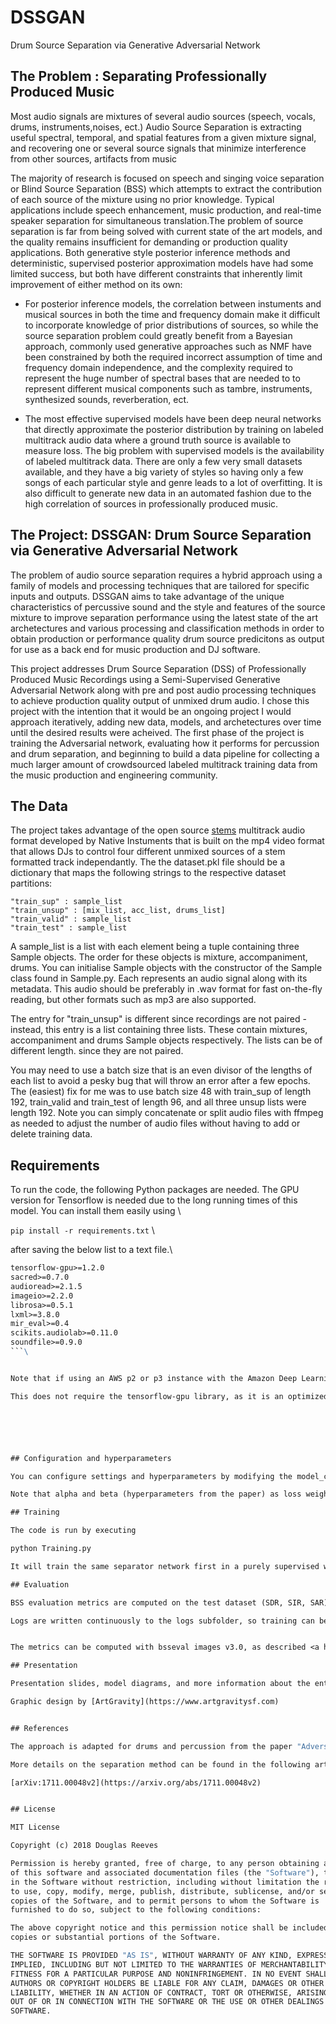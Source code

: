# DSSGAN
Drum Source Separation via Generative Adversarial Network

## The Problem : Separating Professionally Produced Music

Most audio signals are mixtures of several audio sources (speech, vocals, drums, instruments,noises, ect.) Audio Source Separation is extracting useful spectral, temporal, and spatial features from a given mixture signal, and recovering one or several source signals that minimize interference from other sources, artifacts from music

The majority of research is focused on speech and singing voice separation or Blind Source Separation (BSS) which attempts to extract the contribution of each source of the mixture using no prior knowledge. Typical applications include speech enhancement, music production, and real-time speaker separation for simultaneous translation.The problem of source separation is far from being solved with current state of the art models, and the quality remains insufficient for demanding or production quality applications. Both generative style posterior inference methods and deterministic, supervised posterior approximation models have had some limited success, but both have different constraints that inherently limit improvement of either method on its own:

* For posterior inference models, the correlation between instuments and musical sources in both the time and frequency domain make it difficult to incorporate knowledge of prior distributions of sources, so while the source separation problem could greatly benefit from a Bayesian approach, commonly used generative approaches such as NMF have been constrained by both the required incorrect assumption of time and frequency domain independence, and the complexity required to represent the huge number of spectral bases that are needed to to represent different musical components such as tambre, instruments, synthesized sounds, reverberation, ect. 

* The most effective supervised models have been deep neural networks that directly approximate the posterior distribution by training on labeled multitrack audio data where a ground truth source is available to measure loss.  The big problem with supervised models is the availability of labeled multitrack data.  There are only a few very small datasets available, and they have a big variety of styles so having only a few songs of each particular style and genre leads to a lot of overfitting.  It is also difficult to generate new data in an automated fashion due to the high correlation of sources in professionally produced music.

## The Project: DSSGAN: Drum Source Separation via Generative Adversarial Network 

The problem of audio source separation requires a hybrid approach using a family of models and processing techniques that are tailored for specific inputs and outputs. DSSGAN aims to take advantage of the unique characteristics of percussive sound and the style and features of the source mixture to improve separation performance using the latest state of the art archetectures and various processing and classification methods in order to obtain production or performance quality drum source predicitons as output for use as a back end for music production and DJ software.  

This project addresses Drum Source Separation (DSS) of Professionally Produced Music Recordings using a Semi-Supervised Generative Adversarial Network along with pre and post audio processing techniques to achieve production quality output of unmixed drum audio. I chose this project with the intention that it would be an ongoing project I would approach iteratively, adding new data, models, and archetectures over time until the desired results were acheived. The first phase of the project is training the Adversarial network, evaluating how it performs for percussion and drum separation, and beginning to build a data pipeline for collecting a much larger amount of crowdsourced labeled multitrack training data from the music production and engineering community.


## The Data

The project takes advantage of the open source [stems](https://www.stems-music.com/) multitrack audio format developed by Native Instuments that is built on the mp4 video format that allows DJs to control four different unmixed sources of a stem formatted track independantly.
The the dataset.pkl file should be a dictionary that maps the following strings to the respective dataset partitions:
```
"train_sup" : sample_list
"train_unsup" : [mix_list, acc_list, drums_list]
"train_valid" : sample_list
"train_test" : sample_list
```
A sample_list is a list with each element being a tuple containing three Sample objects. The order for these objects is mixture, accompaniment, drums. You can initialise Sample objects with the constructor of the Sample class found in Sample.py. Each represents an audio signal along with its metadata. This audio should be preferably in .wav format for fast on-the-fly reading, but other formats such as mp3 are also supported.

The entry for "train_unsup" is different since recordings are not paired - instead, this entry is a list containing three lists. These contain mixtures, accompaniment and drums Sample objects respectively. The lists can be of different length. since they are not paired.

You may need to use a batch size that is an even divisor of the lengths of each list to avoid a pesky bug that will throw an error after a few epochs.  The (easiest) fix for me was to use batch size 48 with train_sup of length 192, train_valid and train_test of length 96, and all three unsup lists were length 192. Note you can simply concatenate or split audio files with ffmpeg as needed to adjust the number of audio files without having to add or delete training data.



## Requirements

To run the code, the following Python packages are needed. The GPU version for Tensorflow is needed due to the long running times of this model. You can install them easily using \


```pip install -r requirements.txt``` \



after saving the below list to a text file.\


```python=2.7
tensorflow-gpu>=1.2.0  
sacred>=0.7.0  
audioread>=2.1.5
imageio>=2.2.0
librosa>=0.5.1
lxml>=3.8.0
mir_eval>=0.4
scikits.audiolab>=0.11.0
soundfile>=0.9.0
```\


Note that if using an AWS p2 or p3 instance with the Amazon Deep Learning AMI, you can use the included ```tensorflow_p27``` conda environment.

This does not require the tensorflow-gpu library, as it is an optimized instance that will use the CUDA GPU automatically with standard tensorflow library






## Configuration and hyperparameters

You can configure settings and hyperparameters by modifying the model_config dictionary defined in the beginning of Training.py or using the commandline features of sacred by setting certain values when calling the script via commandline (see Sacred documentation).

Note that alpha and beta (hyperparameters from the paper) as loss weighting parameters are relatively important for good performance, tweaking these might be necessary. These are also editable in the model_config dictionary.

## Training

The code is run by executing

python Training.py

It will train the same separator network first in a purely supervised way, and then using our semi-supervised adversarial approach. Each time, validation performance is measured regularly and early stopping is used, before the final test set performance is evaluated. For the semi-supervised approach, the additional data from dataset["train_unsup"] is used to improve performance.

## Evaluation 

BSS evaluation metrics are computed on the test dataset (SDR, SIR, SAR) - this saves the results in a pickled file along with the name of the dataset.

Logs are written continuously to the logs subfolder, so training can be supervised with Tensorboard. Checkpoint files of the model are created whenever validation performance is tested.


The metrics can be computed with bsseval images v3.0, as described <a href="http://bass-db.gforge.inria.fr/bss_eval/">here</a>. 

## Presentation

Presentation slides, model diagrams, and more information about the entire project can be found [here](./Drum%20Source%20Separation%20via%20Generative%20Adversarial%20Network.pdf). 

Graphic design by [ArtGravity](https://www.artgravitysf.com)


## References

The approach is adapted for drums and percussion from the paper "Adversarial Semi-Supervised Audio Source Separation applied to Singing Voice Extraction" by Daniel Stoller, Sebastian Ewert, and Simon Dixon

More details on the separation method can be found in the following article:

[arXiv:1711.00048v2](https://arxiv.org/abs/1711.00048v2)


## License

MIT License

Copyright (c) 2018 Douglas Reeves

Permission is hereby granted, free of charge, to any person obtaining a copy
of this software and associated documentation files (the "Software"), to deal
in the Software without restriction, including without limitation the rights
to use, copy, modify, merge, publish, distribute, sublicense, and/or sell
copies of the Software, and to permit persons to whom the Software is
furnished to do so, subject to the following conditions:

The above copyright notice and this permission notice shall be included in all
copies or substantial portions of the Software.

THE SOFTWARE IS PROVIDED "AS IS", WITHOUT WARRANTY OF ANY KIND, EXPRESS OR
IMPLIED, INCLUDING BUT NOT LIMITED TO THE WARRANTIES OF MERCHANTABILITY,
FITNESS FOR A PARTICULAR PURPOSE AND NONINFRINGEMENT. IN NO EVENT SHALL THE
AUTHORS OR COPYRIGHT HOLDERS BE LIABLE FOR ANY CLAIM, DAMAGES OR OTHER
LIABILITY, WHETHER IN AN ACTION OF CONTRACT, TORT OR OTHERWISE, ARISING FROM,
OUT OF OR IN CONNECTION WITH THE SOFTWARE OR THE USE OR OTHER DEALINGS IN THE
SOFTWARE.
